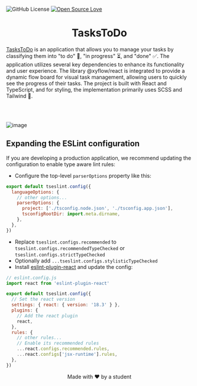 
![GitHub License](https://img.shields.io/github/license/nunniii/tasksToDo) [![Open Source Love](https://badges.frapsoft.com/os/v1/open-source.png?v=103)](https://github.com/ellerbrock/open-source-badges/)

<div align="center">
  <h1>TasksToDo</h1>
</div>

[TasksToDo](https://nunniii.github.io/tasksToDo/) is an application that allows you to manage your tasks by classifying them into "to do" 📝, "in progress" ⏳, and "done" ✅. The application utilizes several key dependencies to enhance its functionality and user experience. The library @xyflow/react is integrated to provide a dynamic flow board for visual task management, allowing users to quickly see the progress of their tasks. The project is built with React and TypeScript, and for styling, the implementation primarily uses SCSS and Tailwind 🌟.

</br></br>

![image](https://github.com/user-attachments/assets/655e680a-c4a0-4e3b-be63-e192101ba626)


## Expanding the ESLint configuration

If you are developing a production application, we recommend updating the configuration to enable type aware lint rules:

- Configure the top-level `parserOptions` property like this:

```js
export default tseslint.config({
  languageOptions: {
    // other options...
    parserOptions: {
      project: ['./tsconfig.node.json', './tsconfig.app.json'],
      tsconfigRootDir: import.meta.dirname,
    },
  },
})
```

- Replace `tseslint.configs.recommended` to `tseslint.configs.recommendedTypeChecked` or `tseslint.configs.strictTypeChecked`
- Optionally add `...tseslint.configs.stylisticTypeChecked`
- Install [eslint-plugin-react](https://github.com/jsx-eslint/eslint-plugin-react) and update the config:

```js
// eslint.config.js
import react from 'eslint-plugin-react'

export default tseslint.config({
  // Set the react version
  settings: { react: { version: '18.3' } },
  plugins: {
    // Add the react plugin
    react,
  },
  rules: {
    // other rules...
    // Enable its recommended rules
    ...react.configs.recommended.rules,
    ...react.configs['jsx-runtime'].rules,
  },
})
```



</hr>

<div align="center">
  <p>Made with ❤️ by a student</p>
</div>



